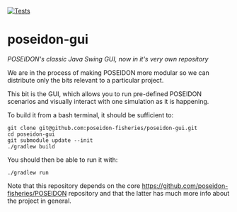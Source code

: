 [![Tests](https://github.com/poseidon-fisheries/poseidon-gui/actions/workflows/gradle.yml/badge.svg)](https://github.com/poseidon-fisheries/poseidon-gui/actions/workflows/gradle.yml)

# poseidon-gui

*POSEIDON's classic Java Swing GUI, now in it's very own repository*

We are in the process of making POSEIDON more modular so we can distribute only the bits relevant to a particular project.

This bit is the GUI, which allows you to run pre-defined POSEIDON scenarios and visually interact with one simulation as it is happening.

To build it from a bash terminal, it should be sufficient to:

```
git clone git@github.com:poseidon-fisheries/poseidon-gui.git
cd poseidon-gui
git submodule update --init
./gradlew build
```

You should then be able to run it with:

```
./gradlew run
```

Note that this repository depends on the core https://github.com/poseidon-fisheries/POSEIDON repository and that the latter has much more info about the project in general.
